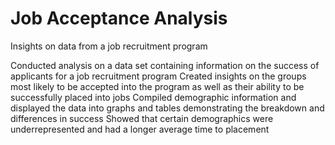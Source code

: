 # Job Acceptance Analysis
Insights on data from a job recruitment program 

Conducted analysis on a data set containing information on the success of applicants for a job recruitment program
Created insights on the groups most likely to be accepted into the program as well as their ability to be successfully placed into jobs
Compiled demographic information and displayed the data into graphs and tables demonstrating the breakdown and differences in success
Showed that certain demographics were underrepresented and had a longer average time to placement
